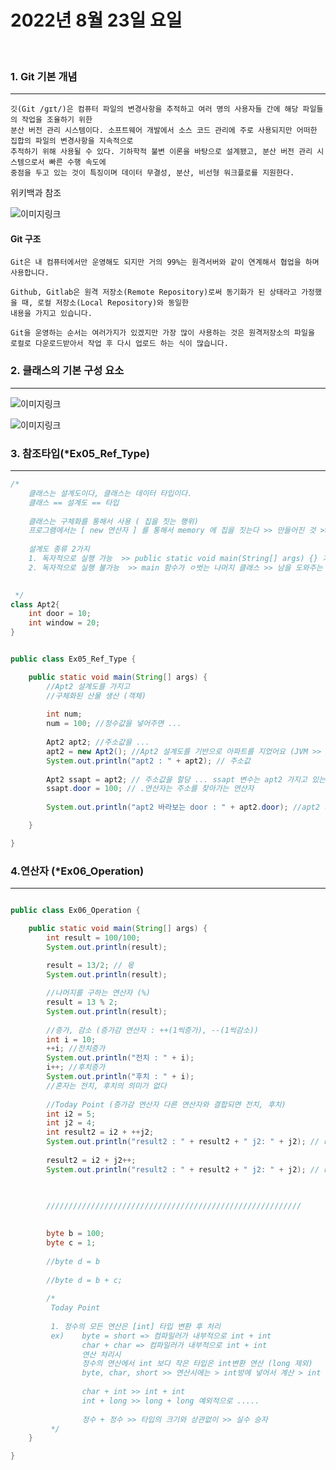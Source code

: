 # 2022년 8월 23일 요일
<br>

### 1. Git 기본 개념
---

    깃(Git /ɡɪt/)은 컴퓨터 파일의 변경사항을 추적하고 여러 명의 사용자들 간에 해당 파일들의 작업을 조율하기 위한
    분산 버전 관리 시스템이다. 소프트웨어 개발에서 소스 코드 관리에 주로 사용되지만 어떠한 집합의 파일의 변경사항을 지속적으로
    추적하기 위해 사용될 수 있다. 기하학적 불변 이론을 바탕으로 설계됐고, 분산 버전 관리 시스템으로서 빠른 수행 속도에
    중점을 두고 있는 것이 특징이며 데이터 무결성, 분산, 비선형 워크플로를 지원한다.

위키백과 참조

![이미지링크](https://t1.daumcdn.net/cfile/tistory/993CCF4B5F17C75211)

#### Git 구조

    Git은 내 컴퓨터에서만 운영해도 되지만 거의 99%는 원격서버와 같이 연계해서 협업을 하며 사용합니다. 

    Github, Gitlab은 원격 저장소(Remote Repository)로써 동기화가 된 상태라고 가정했을 때, 로컬 저장소(Local Repository)와 동일한
    내용을 가지고 있습니다. 

    Git을 운영하는 순서는 여러가지가 있겠지만 가장 많이 사용하는 것은 원격저장소의 파일을 로컬로 다운로드받아서 작업 후 다시 업로드 하는 식이 많습니다. 


### 2. 클래스의 기본 구성 요소
---

![이미지링크](https://dthumb-phinf.pstatic.net/?src=%22https%3A%2F%2Fdthumb-phinf.pstatic.net%2F%3Fsrc%3D%2522https%253A%252F%252Fcafeptthumb-phinf.pstatic.net%252FMjAxNzA3MjZfMjgw%252FMDAxNTAxMDYyNzM1OTkz.9P-EK-45WNIQrV3kFXILTTXbUO2HLn4q7t8oc5z4GE4g.-p_yN_vSxIqVqoI1VM6_7KcXUXQ5rLLWsdX0CqkcHIEg.PNG.i7027%252F%2525ED%252581%2525B4%2525EB%25259E%252598%2525EC%25258A%2525A4_%2525EA%2525B5%2525AC%2525EC%252584%2525B1_%2525EB%2525A9%2525A4%2525EB%2525B2%252584.PNG%253Ftype%253Dw740%2522%26amp%3Btype%3Dcafe_wa740%22&type=cafe_wa800)

![이미지링크](https://dthumb-phinf.pstatic.net/?src=%22https%3A%2F%2Fdthumb-phinf.pstatic.net%2F%3Fsrc%3D%2522https%253A%252F%252Fcafeptthumb-phinf.pstatic.net%252FMjAxNzA3MjZfMTc2%252FMDAxNTAxMDYyNzM2MTMy.wvZ8Vf80Xh0JARlkx7fP-_WzWzYoWmcobhN4jQb6pO4g.xWwfvLGzA9KEIIQNREAIlzOJbsZ-6BFvmf7vK_gLW3Ug.PNG.i7027%252F%2525ED%252595%252584%2525EB%252593%25259C_%2525EA%2525B5%2525AC%2525EC%252584%2525B1.PNG%253Ftype%253Dw740%2522%26amp%3Btype%3Dcafe_wa740%22&type=cafe_wa800)


### 3. 참조타입(*Ex05_Ref_Type)
---

```java
/*
	클래스는 설계도이다, 클래스는 데이터 타입이다.
	클래스 == 설계도 == 타입
	
	클래스는 구체화를 통해서 사용 ( 집을 짓는 행위)
	프로그램에서는 [ new 연산자 ] 를 통해서 memory 에 집을 짓는다 >> 만들어진 것 >> 객체(인스턴스)
	
	설계도 종류 2가지
	1. 독자적으로 실행 가능  >> public static void main(String[] args) {} 가지고 있는 클래스
	2. 독자적으로 실행 불가능  >> main 함수가 ㅇ벗는 나머지 클래스 >> 남을 도와주는 클래스 >> 라이브러리 (LIB)
	

 */
class Apt2{
	int door = 10;
	int window = 20;
}


public class Ex05_Ref_Type {

	public static void main(String[] args) {
		//Apt2 설계도를 가지고
		//구체화된 산물 생산 (객체)
		
		int num;
		num = 100; //정수값을 넣어주면 ...
		
		Apt2 apt2; //주소값을 ...
		apt2 = new Apt2(); //Apt2 설계도를 기반으로 아파트를 지었어요 (JVM >> memory >> heap)
		System.out.println("apt2 : " + apt2); // 주소값
		
		Apt2 ssapt = apt2; // 주소값을 할당 ... ssapt 변수는 apt2 가지고 있는 주소값으로 할당
		ssapt.door = 100; // .연산자는 주소를 찾아가는 연산자
		
		System.out.println("apt2 바라보는 door : " + apt2.door); //apt2 바라보는 door : 100

	}

}

```

### 4.연산자 (*Ex06_Operation)
---

```java

public class Ex06_Operation {

	public static void main(String[] args) {
		int result = 100/100;
		System.out.println(result);
		
		result = 13/2; // 몫
		System.out.println(result);

		//나머지를 구하는 연산자 (%)
		result = 13 % 2;
		System.out.println(result);
		
		//증가, 감소 (증가감 연산자 : ++(1씩증가), --(1씩감소))
		int i = 10;
		++i; //전치증가
		System.out.println("전치 : " + i);
		i++; //후치증가
		System.out.println("후치 : " + i);
		//혼자는 전치, 후치의 의미가 없다
		
		//Today Point (증가감 연산자 다른 연산자와 결합되면 전치, 후치)
		int i2 = 5;
		int j2 = 4;
		int result2 = i2 + ++j2;
		System.out.println("result2 : " + result2 + " j2: " + j2); // result2: 10 ,  j2: 5
		
		result2 = i2 + j2++;
		System.out.println("result2 : " + result2 + " j2: " + j2); // result2: 10 ,  j2: 6 


		
		/////////////////////////////////////////////////////////
		
		
		byte b = 100;
		byte c = 1;
		
		//byte d = b
		
		//byte d = b + c;
		
		/*
		 Today Point
		 
		 1. 정수의 모든 연산은 [int] 타입 변환 후 처리
		 ex)	byte = short => 컴파일러가 내부적으로 int + int
		 		char + char => 컴파일러가 내부적으로 int + int
		 		연산 처리시
		 		정수의 연산에서 int 보다 작은 타입은 int변환 연산 (long 제외)
		 		byte, char, short >> 연산시에는 > int방에 넣어서 계산 > int
		 		
		 		char + int >> int + int
		 		int + long >> long + long 예외적으로 .....
		 		
		 		정수 + 정수 >> 타입의 크기와 상관없이 >> 실수 승자
		 */
	}

}

```
